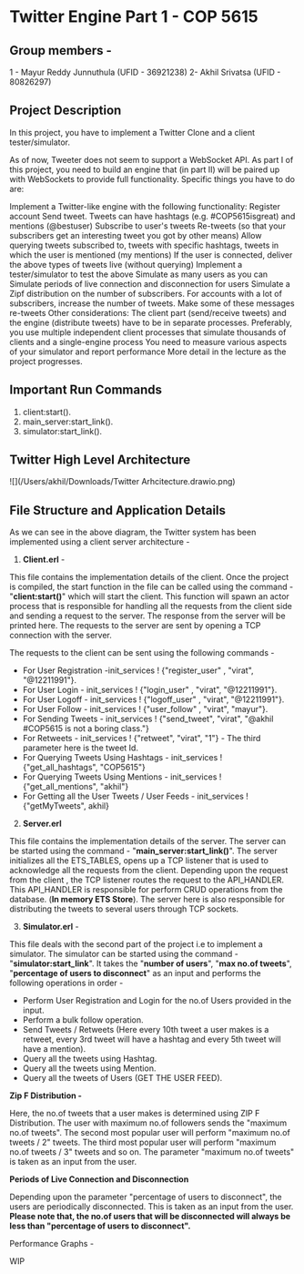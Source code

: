 # **Twitter Engine Part 1  - COP 5615**

## **Group members -**

1 - Mayur Reddy Junnuthula (UFID - 36921238)
2-  Akhil Srivatsa (UFID - 80826297)

## **Project Description**

In this project, you have to implement a Twitter Clone and a client tester/simulator.

As of now, Tweeter does not seem to support a WebSocket API. As part I of this project, you need to build an engine that (in part II) will be paired up with WebSockets to provide full functionality. Specific things you have to do are:

Implement a Twitter-like engine with the following functionality:
Register account
Send tweet. Tweets can have hashtags (e.g. #COP5615isgreat) and mentions (@bestuser)
Subscribe to user's tweets
Re-tweets (so that your subscribers get an interesting tweet you got by other means)
Allow querying tweets subscribed to, tweets with specific hashtags, tweets in which the user is mentioned (my mentions)
If the user is connected, deliver the above types of tweets live (without querying)
Implement a tester/simulator to test the above
Simulate as many users as you can
Simulate periods of live connection and disconnection for users
Simulate a Zipf distribution on the number of subscribers. For accounts with a lot of subscribers, increase the number of tweets. Make some of these messages re-tweets
Other considerations:
The client part (send/receive tweets) and the engine (distribute tweets) have to be in separate processes. Preferably, you use multiple independent client processes that simulate thousands of clients and a single-engine process
You need to measure various aspects of your simulator and report performance
More detail in the lecture as the project progresses.


## **Important Run Commands** 

1) client:start().
2) main_server:start_link().
3) simulator:start_link().


## **Twitter High Level Architecture**

![](/Users/akhil/Downloads/Twitter Arhcitecture.drawio.png)


## **File Structure and Application Details**

As we can see in the above diagram, the Twitter system has been implemented using a client server architecture -

1) **Client.erl** - 

This file contains the implementation details of the client. Once the project is compiled, the start function in the file can be 
called using the command - "**client:start()**" which will start the client.  This function will spawn an actor process that is responsible for handling 
all the requests from the client side and sending a request to the server. The response from the server will be printed here.
The requests to the server are sent by opening a TCP connection with the server. 

The requests to the client can be sent using the following commands - 

- For User Registration -init_services ! {"register_user" , "virat", "@12211991"}.
- For User Login -       init_services ! {"login_user" , "virat", "@12211991"}.
- For User Logoff -      init_services ! {"logoff_user" , "virat", "@12211991"}.
- For User Follow -      init_services ! {"user_follow" , "virat", "mayur"}.
- For Sending Tweets -   init_services ! {"send_tweet", "virat", "@akhil #COP5615 is not a boring class."}
- For Retweets -  init_services ! {"retweet", "virat", "1"} - The third parameter here is the tweet Id.
- For Querying Tweets Using Hashtags - init_services ! {"get_all_hashtags", "COP5615"}
- For Querying Tweets Using Mentions - init_services ! {"get_all_mentions", "akhil"}
- For Getting all the User Tweets / User Feeds - init_services ! {"getMyTweets", akhil}

2) **Server.erl**

This file contains the implementation details of the server. The server can be started using the command - "**main_server:start_link()**".
The server initializes all the ETS_TABLES, opens up a TCP listener that is used to acknowledge all the requests from the client.
Depending upon the request from the client , the TCP listener routes the request to the API_HANDLER. This API_HANDLER is responsible 
for perform CRUD operations from the database. (**In memory ETS Store**). The server here is also responsible for distributing the tweets
to several users through TCP sockets.

3) **Simulator.erl** -

This file deals with the second part of the project i.e to implement a simulator. The simulator can be started using the command - "**simulator:start_link**".
It takes the "**number of users**", "**max no.of tweets**", "**percentage of users to disconnect**" as an input and performs the 
following operations in order - 

- Perform User Registration and Login for the no.of Users provided in the input.
- Perform a bulk follow operation.
- Send Tweets / Retweets (Here every 10th tweet a user makes is a retweet, every 3rd tweet will have a hashtag and every 5th tweet will have a mention).
- Query all the tweets using Hashtag.
- Query all the tweets using Mention.
- Query all the tweets of Users (GET THE USER FEED).

**Zip F Distribution -** 

Here, the no.of tweets that a user makes is determined using ZIP F Distribution. The user with maximum no.of followers sends the "maximum no.of tweets".
The second most popular user will perform "maximum no.of tweets / 2" tweets. The third most popular user will perform "maximum no.of tweets / 3" tweets
and so on. The parameter "maximum no.of tweets" is taken as an input from the user.


**Periods of Live Connection and Disconnection**

Depending upon the parameter "percentage of users to disconnect", the users are periodically disconnected. This is taken as an input from the user. 
**Please note that, the no.of users that will be disconnected will always be less than "percentage of users to disconnect".**


Performance Graphs - 

WIP